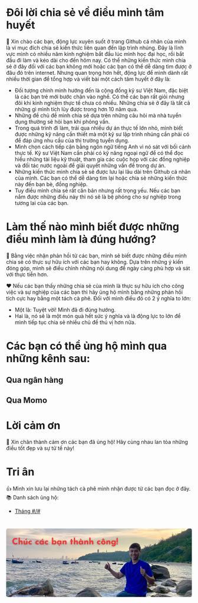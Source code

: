 # Đôi lời chia sẻ về điều mình tâm huyết
:loudspeaker: Xin chào các bạn, động lực xuyên suốt ở trang Github cá nhân của mình là vì mục đích chia sẻ kiến thức liên quan đến lập trình nhúng. Đây là lĩnh vực mình có nhiều năm kinh nghiệm bắt đầu lúc mình học đại học, rồi bắt đầu đi làm và kéo dài cho đến hôm nay. Có thể những kiến thức mình chia sẻ ở đây đối với các bạn không mới hoặc các bạn có thể dễ dàng tìm được ở đâu đó trên internet. Nhưng quan trọng hơn hết, động lực để mình dành rất nhiều thời gian để tổng hợp và viết bài một cách tâm huyết ở đây là:
* Đối tượng chính mình hướng đến là cộng đồng kỹ sư Việt Nam, đặc biệt là các bạn trẻ mới bước chân vào nghề. Có thể các bạn rất giỏi nhưng đôi khi kinh nghiệm thực tế chưa có nhiều. Những chia sẻ ở đây là tất cả những gì mình tích lũy được trong hơn 10 năm qua.
* Những đề chủ đề mình chia sẻ dựa trên những câu hỏi mà nhà tuyển dụng thường sẽ hỏi bạn khi phỏng vấn.
* Trong quá trình đi làm, trải qua nhiều dự án thực tế lớn nhỏ, mình biết được những kỹ năng cần thiết mà một kỹ sư lập trình nhúng cần phải có để đáp ứng nhu cầu của thị trường tuyển dụng.
* Mình chọn cách tiếp cận bằng ngôn ngữ tiếng Anh vì nó sát với bối cảnh thực tế. Kỹ sư Việt Nam cần phải có kỹ năng ngoại ngữ để có thể đọc hiểu những tài liệu kỹ thuật, tham gia các cuộc họp với các đồng nghiệp và đối tác nước ngoài để giải quyết những vấn đề trong dự án.
* Những kiến thức mình chia sẻ sẽ được lưu lại lâu dài trên Github cá nhân của mình. Các bạn có thể dễ dàng tìm lại hoặc chia sẻ những kiến thức này đến bạn bè, đồng nghiệp.
* Tuy điều mình chia sẻ rất căn bản nhưng rất trọng yếu. Nếu các bạn nắm được những điều này thì nó sẽ là bệ phóng cho sự nghiệp trong tương lai của các bạn.

# Làm thế nào mình biết được những điều mình làm là đúng hướng?
:dart: Bằng việc nhận phản hồi từ các bạn, mình sẽ biết được những điều mình chia sẻ có thực sự hữu ích với các bạn hay không. Dựa trên những ý kiến đóng góp, mình sẽ điều chỉnh những nội dung để ngày càng phù hợp và sát với thực tiễn hơn.

:heart: Nếu các bạn thấy những chia sẻ của mình là thực sự hữu ích cho công việc và sự nghiệp của các bạn thì hãy ủng hộ mình bằng những phản hồi tích cực hay bằng một tách cà phê. Đối với mình điều đó có 2 ý nghĩa to lớn:
* Một là: Tuyệt vời! Mình đã đi đúng hướng.
* Hai là, nó sẽ là một món quà hết sức ý nghĩa và là động lực to lớn để mình tiếp tục chia sẻ nhiều chủ đề thú vị hơn nữa.

# Các bạn có thể ủng hộ mình qua những kênh sau:
## Qua ngân hàng

## Qua Momo

# Lời cảm ơn
:pray: Xin chân thành cảm ơn các bạn đã ủng hộ! Hãy cùng nhau lan tỏa những điều tốt đẹp và sự tử tế này!

# Tri ân
:thumbsup: Mình xin lưu lại những tách cà phê mình nhận được từ các bạn đọc ở đây.
:books: Danh sách ủng hộ:

* [Tháng #/#](/e/)

#
<p align="center">
  <a href="https://github.com/HoThienAi/" title="Ho Thien Ai">
    <img src="/assets/images/wish-you-success.png" title="Ho Thien Ai" style="width: 100vw; min-width: 200px"/>
  </a>
</p>